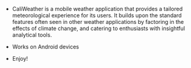 - CaliWeather is a mobile weather application that provides a tailored meteorological experience for its users. It builds upon the standard features often seen in other weather applications by factoring in the effects of climate change, and catering to enthusiasts with insightful analytical tools.

- Works on Android devices

- Enjoy!
